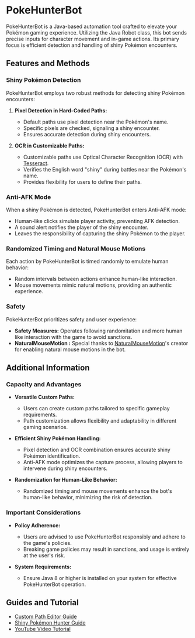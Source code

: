# PokeHunterBot

PokeHunterBot is a Java-based automation tool crafted to elevate your Pokémon gaming experience. Utilizing the Java Robot class, this bot sends precise inputs for character movement and in-game actions. Its primary focus is efficient detection and handling of shiny Pokémon encounters.

## Features and Methods

### Shiny Pokémon Detection

PokeHunterBot employs two robust methods for detecting shiny Pokémon encounters:

1. **Pixel Detection in Hard-Coded Paths:**
   - Default paths use pixel detection near the Pokémon's name.
   - Specific pixels are checked, signaling a shiny encounter.
   - Ensures accurate detection during shiny encounters.

2. **OCR in Customizable Paths:**
   - Customizable paths use Optical Character Recognition (OCR) with [Tesseract](https://github.com/tesseract-ocr/tessdata/releases).
   - Verifies the English word "shiny" during battles near the Pokémon's name.
   - Provides flexibility for users to define their paths.

### Anti-AFK Mode

When a shiny Pokémon is detected, PokeHunterBot enters Anti-AFK mode:
   - Human-like clicks simulate player activity, preventing AFK detection.
   - A sound alert notifies the player of the shiny encounter.
   - Leaves the responsibility of capturing the shiny Pokémon to the player.

### Randomized Timing and Natural Mouse Motions

Each action by PokeHunterBot is timed randomly to emulate human behavior:
   - Random intervals between actions enhance human-like interaction.
   - Mouse movements mimic natural motions, providing an authentic experience.

### Safety

PokeHunterBot prioritizes safety and user experience:
   - **Safety Measures:** Operates following randomitation and more human like interaction with the game to avoid sanctions.
   - **NaturalMouseMotion :** Special thanks to [NaturalMouseMotion](https://github.com/JoonasVali/NaturalMouseMotion)'s creator for enabling natural mouse motions in the bot.

## Additional Information

### Capacity and Advantages

- **Versatile Custom Paths:**
  - Users can create custom paths tailored to specific gameplay requirements.
  - Path customization allows flexibility and adaptability in different gaming scenarios.

- **Efficient Shiny Pokémon Handling:**
  - Pixel detection and OCR combination ensures accurate shiny Pokémon identification.
  - Anti-AFK mode optimizes the capture process, allowing players to intervene during shiny encounters.

- **Randomization for Human-Like Behavior:**
  - Randomized timing and mouse movements enhance the bot's human-like behavior, minimizing the risk of detection.

### Important Considerations

- **Policy Adherence:**
  - Users are advised to use PokeHunterBot responsibly and adhere to the game's policies.
  - Breaking game policies may result in sanctions, and usage is entirely at the user's risk.

- **System Requirements:**
  - Ensure Java 8 or higher is installed on your system for effective PokeHunterBot operation.

## Guides and Tutorial

- [Custom Path Editor Guide](#link-to-custom-path-editor-guide)
- [Shiny Pokémon Hunter Guide](#link-to-shiny-pokémon-hunter-guide)
- [YouTube Video Tutorial](#link-to-youtube-video-tutorial)

